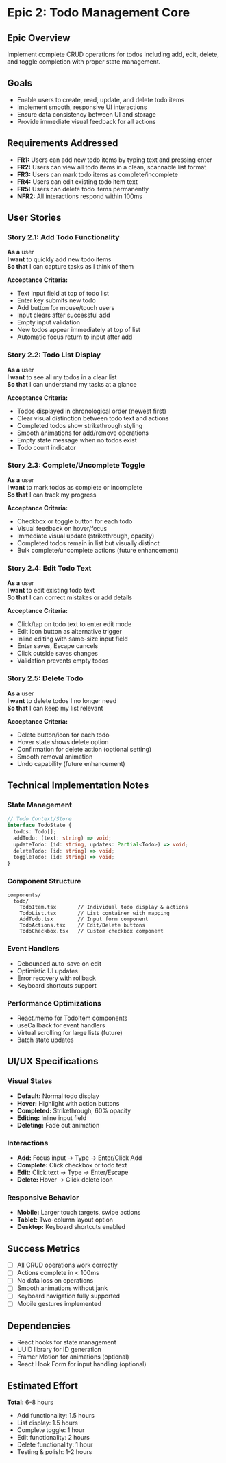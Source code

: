 # Epic 2: Todo Management Core

## Epic Overview

Implement complete CRUD operations for todos including add, edit, delete, and toggle completion with proper state management.

## Goals

- Enable users to create, read, update, and delete todo items
- Implement smooth, responsive UI interactions
- Ensure data consistency between UI and storage
- Provide immediate visual feedback for all actions

## Requirements Addressed

- **FR1:** Users can add new todo items by typing text and pressing enter
- **FR2:** Users can view all todo items in a clean, scannable list format
- **FR3:** Users can mark todo items as complete/incomplete
- **FR4:** Users can edit existing todo item text
- **FR5:** Users can delete todo items permanently
- **NFR2:** All interactions respond within 100ms

## User Stories

### Story 2.1: Add Todo Functionality

**As a** user  
**I want** to quickly add new todo items  
**So that** I can capture tasks as I think of them

**Acceptance Criteria:**

- Text input field at top of todo list
- Enter key submits new todo
- Add button for mouse/touch users
- Input clears after successful add
- Empty input validation
- New todos appear immediately at top of list
- Automatic focus return to input after add

### Story 2.2: Todo List Display

**As a** user  
**I want** to see all my todos in a clear list  
**So that** I can understand my tasks at a glance

**Acceptance Criteria:**

- Todos displayed in chronological order (newest first)
- Clear visual distinction between todo text and actions
- Completed todos show strikethrough styling
- Smooth animations for add/remove operations
- Empty state message when no todos exist
- Todo count indicator

### Story 2.3: Complete/Uncomplete Toggle

**As a** user  
**I want** to mark todos as complete or incomplete  
**So that** I can track my progress

**Acceptance Criteria:**

- Checkbox or toggle button for each todo
- Visual feedback on hover/focus
- Immediate visual update (strikethrough, opacity)
- Completed todos remain in list but visually distinct
- Bulk complete/uncomplete actions (future enhancement)

### Story 2.4: Edit Todo Text

**As a** user  
**I want** to edit existing todo text  
**So that** I can correct mistakes or add details

**Acceptance Criteria:**

- Click/tap on todo text to enter edit mode
- Edit icon button as alternative trigger
- Inline editing with same-size input field
- Enter saves, Escape cancels
- Click outside saves changes
- Validation prevents empty todos

### Story 2.5: Delete Todo

**As a** user  
**I want** to delete todos I no longer need  
**So that** I can keep my list relevant

**Acceptance Criteria:**

- Delete button/icon for each todo
- Hover state shows delete option
- Confirmation for delete action (optional setting)
- Smooth removal animation
- Undo capability (future enhancement)

## Technical Implementation Notes

### State Management

```typescript
// Todo Context/Store
interface TodoState {
  todos: Todo[];
  addTodo: (text: string) => void;
  updateTodo: (id: string, updates: Partial<Todo>) => void;
  deleteTodo: (id: string) => void;
  toggleTodo: (id: string) => void;
}
```

### Component Structure

```
components/
  todo/
    TodoItem.tsx       // Individual todo display & actions
    TodoList.tsx       // List container with mapping
    AddTodo.tsx        // Input form component
    TodoActions.tsx    // Edit/Delete buttons
    TodoCheckbox.tsx   // Custom checkbox component
```

### Event Handlers

- Debounced auto-save on edit
- Optimistic UI updates
- Error recovery with rollback
- Keyboard shortcuts support

### Performance Optimizations

- React.memo for TodoItem components
- useCallback for event handlers
- Virtual scrolling for large lists (future)
- Batch state updates

## UI/UX Specifications

### Visual States

- **Default:** Normal todo display
- **Hover:** Highlight with action buttons
- **Completed:** Strikethrough, 60% opacity
- **Editing:** Inline input field
- **Deleting:** Fade out animation

### Interactions

- **Add:** Focus input → Type → Enter/Click Add
- **Complete:** Click checkbox or todo text
- **Edit:** Click text → Type → Enter/Escape
- **Delete:** Hover → Click delete icon

### Responsive Behavior

- **Mobile:** Larger touch targets, swipe actions
- **Tablet:** Two-column layout option
- **Desktop:** Keyboard shortcuts enabled

## Success Metrics

- [ ] All CRUD operations work correctly
- [ ] Actions complete in < 100ms
- [ ] No data loss on operations
- [ ] Smooth animations without jank
- [ ] Keyboard navigation fully supported
- [ ] Mobile gestures implemented

## Dependencies

- React hooks for state management
- UUID library for ID generation
- Framer Motion for animations (optional)
- React Hook Form for input handling (optional)

## Estimated Effort

**Total:** 6-8 hours

- Add functionality: 1.5 hours
- List display: 1.5 hours
- Complete toggle: 1 hour
- Edit functionality: 2 hours
- Delete functionality: 1 hour
- Testing & polish: 1-2 hours
